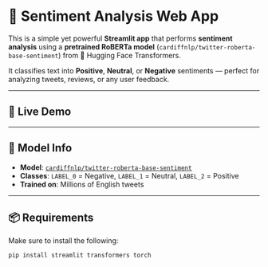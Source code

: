 # 💬 Sentiment Analysis Web App

This is a simple yet powerful **Streamlit app** that performs **sentiment analysis** using a **pretrained RoBERTa model** (`cardiffnlp/twitter-roberta-base-sentiment`) from 🤗 Hugging Face Transformers.

It classifies text into **Positive**, **Neutral**, or **Negative** sentiments — perfect for analyzing tweets, reviews, or any user feedback.

---

## 🚀 Live Demo


---

## 🧠 Model Info

- **Model**: [`cardiffnlp/twitter-roberta-base-sentiment`](https://huggingface.co/cardiffnlp/twitter-roberta-base-sentiment)
- **Classes**: `LABEL_0` = Negative, `LABEL_1` = Neutral, `LABEL_2` = Positive
- **Trained on**: Millions of English tweets

---

## 📦 Requirements

Make sure to install the following:

```bash
pip install streamlit transformers torch

